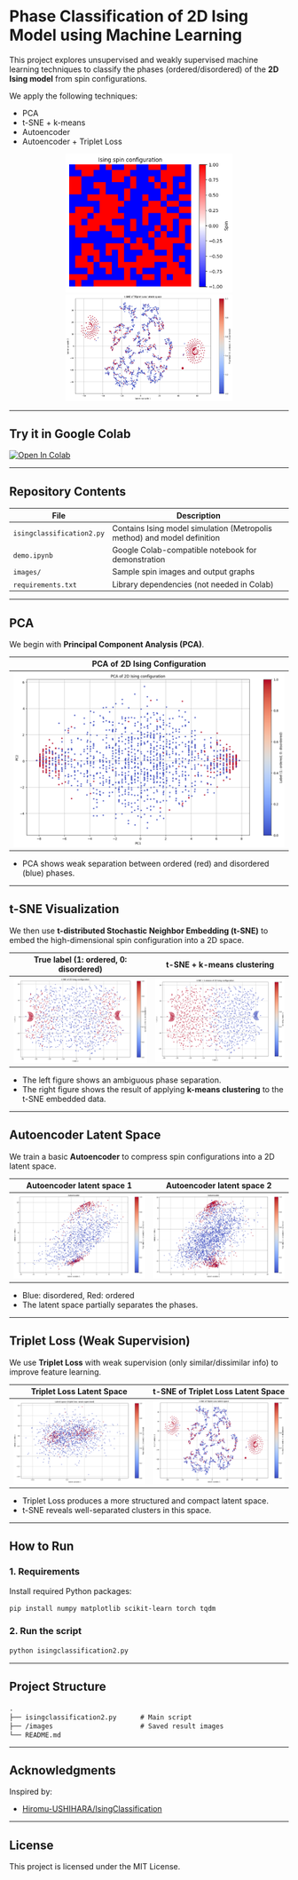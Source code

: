 # Phase Classification of 2D Ising Model using Machine Learning

This project explores unsupervised and weakly supervised machine learning techniques to classify the phases (ordered/disordered) of the **2D Ising model** from spin configurations.

We apply the following techniques:

- PCA
- t-SNE + k-means
- Autoencoder
- Autoencoder + Triplet Loss

<p align="center">
  <img src="images/spin_example.png" alt="Spin configuration example" width="300"/>
  <img src="images/triplet_tsne.png" alt="t-SNE of triplet Loss latent space" width="300"/>
</p>

---

## Try it in Google Colab

[![Open In Colab](https://colab.research.google.com/assets/colab-badge.svg)](
https://colab.research.google.com/github/Hiromu-USHIHARA/IsingClassification2unsupervised/blob/main/demo.ipynb)

---

## Repository Contents

| File | Description |
|------|-------------|
| `isingclassification2.py` | Contains Ising model simulation (Metropolis method) and model definition |
| `demo.ipynb` | Google Colab-compatible notebook for demonstration |
| `images/` | Sample spin images and output graphs |
| `requirements.txt` | Library dependencies (not needed in Colab) |

---

## PCA

We begin with **Principal Component Analysis (PCA)**.

| PCA of 2D Ising Configuration |
|:--:|
| ![PCA](images/pca.png) |

- PCA shows weak separation between ordered (red) and disordered (blue) phases.

---

## t-SNE Visualization

We then use **t-distributed Stochastic Neighbor Embedding (t-SNE)** to embed the high-dimensional spin configuration into a 2D space.

| True label (1: ordered, 0: disordered) | t-SNE + k-means clustering |
|:--:|:--:|
| ![t-SNE true label](images/tsne_true.png) | ![t-SNE k-means](images/tsne_kmeans.png) |

- The left figure shows an ambiguous phase separation.
- The right figure shows the result of applying **k-means clustering** to the t-SNE embedded data.

---

## Autoencoder Latent Space

We train a basic **Autoencoder** to compress spin configurations into a 2D latent space.

| Autoencoder latent space 1 | Autoencoder latent space 2 |
|:--:|:--:|
| ![AE latent 1](images/autoencoder_latent1.png) | ![AE latent 2](images/autoencoder_latent2.png) |

- Blue: disordered, Red: ordered
- The latent space partially separates the phases.

---

## Triplet Loss (Weak Supervision)

We use **Triplet Loss** with weak supervision (only similar/dissimilar info) to improve feature learning.

| Triplet Loss Latent Space | t-SNE of Triplet Loss Latent Space |
|:--:|:--:|
| ![Triplet latent](images/triplet_latent.png) | ![Triplet t-SNE](images/triplet_tsne.png) |

- Triplet Loss produces a more structured and compact latent space.
- t-SNE reveals well-separated clusters in this space.

---

## How to Run

### 1. Requirements

Install required Python packages:

```bash
pip install numpy matplotlib scikit-learn torch tqdm
```

### 2. Run the script

```bash
python isingclassification2.py
```

---

## Project Structure

```
.
├── isingclassification2.py      # Main script
├── /images                      # Saved result images
└── README.md
```

---

## Acknowledgments

Inspired by:

- [Hiromu-USHIHARA/IsingClassification](https://github.com/Hiromu-USHIHARA/IsingClassification)

---

## License

This project is licensed under the MIT License.
